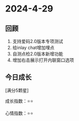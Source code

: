 # 2024-4-29

## 回顾

1. 支持爱码2.0版本专项测试
2. 给inlay chat增加埋点
3. 自测点检2.0版本新增功能
4. 增加右击展示打开内联窗口选项

## 今日成长

[满分5颗星]

成长指数：:star::star:

心情指数：:star::star: